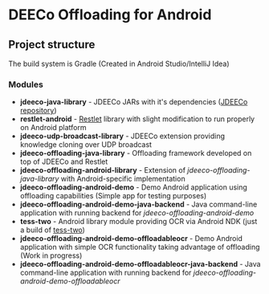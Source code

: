 # DEECo Offloading for Android

## Project structure

The build system is Gradle (Created in Android Studio/IntelliJ Idea)

### Modules
- **jdeeco-java-library** - JDEECo JARs with it's dependencies ([JDEECo repository](https://github.com/d3scomp/JDEECo))
- **restlet-android** - [Restlet](restlet.com) library with slight modification to run properly on Android platform
- **jdeeco-udp-broadcast-library** - JDEECo extension providing knowledge cloning over UDP broadcast
- **jdeeco-offloading-java-library** - Offloading framework developed on top of JDEECo and Restlet
- **jdeeco-offloading-android-library** - Extension of *jdeeco-offloading-java-library* with Android-specific implementation
- **jdeeco-offloading-android-demo** - Demo Android application using offloading capabilities (Simple app for testing purposes)
- **jdeeco-offloading-android-demo-java-backend** - Java command-line application with running backend for *jdeeco-offloading-android-demo*
- **tess-two** - Android library module providing OCR via Android NDK (just a build of [tess-two](https://github.com/rmtheis/tess-two))
- **jdeeco-offloading-android-demo-offloadableocr** - Demo Android application with simple OCR functionality taking advantage of offloading (Work in progress)
- **jdeeco-offloading-android-demo-offloadableocr-java-backend** - Java command-line application with running backend for *jdeeco-offloading-android-demo-offloadableocr*